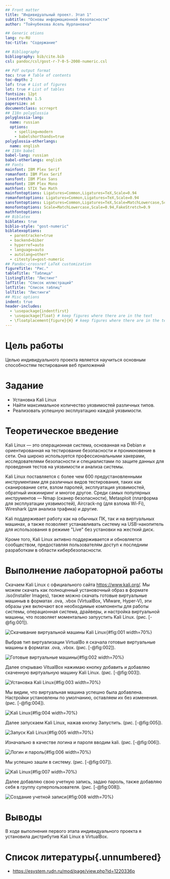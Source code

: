 ```yaml
---
## Front matter
title: "Индивидуальный проект. Этап 1"
subtitle: "Основы информационной безопасности"
author: "Тойчубекова Асель Нурлановна"

## Generic otions
lang: ru-RU
toc-title: "Содержание"

## Bibliography
bibliography: bib/cite.bib
csl: pandoc/csl/gost-r-7-0-5-2008-numeric.csl

## Pdf output format
toc: true # Table of contents
toc-depth: 2
lof: true # List of figures
lot: true # List of tables
fontsize: 12pt
linestretch: 1.5
papersize: a4
documentclass: scrreprt
## I18n polyglossia
polyglossia-lang:
  name: russian
  options:
	- spelling=modern
	- babelshorthands=true
polyglossia-otherlangs:
  name: english
## I18n babel
babel-lang: russian
babel-otherlangs: english
## Fonts
mainfont: IBM Plex Serif
romanfont: IBM Plex Serif
sansfont: IBM Plex Sans
monofont: IBM Plex Mono
mathfont: STIX Two Math
mainfontoptions: Ligatures=Common,Ligatures=TeX,Scale=0.94
romanfontoptions: Ligatures=Common,Ligatures=TeX,Scale=0.94
sansfontoptions: Ligatures=Common,Ligatures=TeX,Scale=MatchLowercase,Scale=0.94
monofontoptions: Scale=MatchLowercase,Scale=0.94,FakeStretch=0.9
mathfontoptions:
## Biblatex
biblatex: true
biblio-style: "gost-numeric"
biblatexoptions:
  - parentracker=true
  - backend=biber
  - hyperref=auto
  - language=auto
  - autolang=other*
  - citestyle=gost-numeric
## Pandoc-crossref LaTeX customization
figureTitle: "Рис."
tableTitle: "Таблица"
listingTitle: "Листинг"
lofTitle: "Список иллюстраций"
lotTitle: "Список таблиц"
lolTitle: "Листинги"
## Misc options
indent: true
header-includes:
  - \usepackage{indentfirst}
  - \usepackage{float} # keep figures where there are in the text
  - \floatplacement{figure}{H} # keep figures where there are in the text
---
```


# Цель работы

Целью индивидуального проекта является научиться основным способностям тестирования веб приложений

# Задание

- Установка Kali Linux
- Найти максимальное количество уязвимостей различных типов.
- Реализовать успешную эксплуатацию каждой уязвимости.

# Теоретическое введение

Kali Linux — это операционная система, основанная на Debian и ориентированная на тестирование безопасности и проникновение в сети. Она широко используется профессиональными хакерами, исследователями безопасности и специалистами по защите данных для проведения тестов на уязвимости и анализа системы.

Kali Linux поставляется с более чем 600 предустановленными инструментами для различных видов тестирования, таких как сканирование сети, взлом паролей, эксплуатация уязвимостей, обратный инжиниринг и многое другое. Среди самых популярных инструментов — Nmap (сканер безопасности), Metasploit (платформа для эксплуатации уязвимостей), Aircrack-ng (для взлома Wi-Fi), Wireshark (для анализа трафика) и другие.

Kali поддерживает работу как на обычных ПК, так и на виртуальных машинах, а также позволяет устанавливать систему на USB-накопитель для использования в режиме "Live" без установки на жесткий диск.

Кроме того, Kali Linux активно поддерживается и обновляется сообществом, предоставляя пользователям доступ к последним разработкам в области кибербезопасности.
 
# Выполнение лабораторной работы

Скачаем Kali Linux с официального сайта https://www.kali.org/. Мы можем скачать как полноценный установочный образ в формате .iso(Installer Images), также можно скачать готовые виртуальные машиныв в форматах .ova, .vbox (VirtualBox, VMware, Hyper-V), эти образы уже включают все необходимые компоненты для работы системы, операционная система, драйверы, и настройка виртуальной машины, что позволяет моментально запуустить Kali Linux. (рис. [-@fig:001]).

![Скачивание виртуальной машины Kali Linux](image/1.png){#fig:001 width=70%}

Выбрав тип виртуализации VirtualBo я скачала готовые виртуальные машины в форматах .ova, .vbox. (рис. [-@fig:002]).

![Готовые виртуальные машины](image/2.png){#fig:002 width=70%}

Далее открываю VitualBox нажимаю кнопку добавить и добавляю скаченную виртуальную машину Kali Linux. (рис. [-@fig:003]).

![Установка Kali Linux](image/3.png){#fig:003 width=70%}

Мы видим, что виртуальная машина успешно была добавлена. Настройки установлены по умолчанию, оставляем их без изменения. (рис. [-@fig:004]).

![Kali Linux](image/4.png){#fig:004 width=70%}

Далее запускаем Kali Linux, нажав кнопку Запустить. (рис. [-@fig:005]).

![Запуск Kali Linux](image/5.png){#fig:005 width=70%}

Изначально в качестве логина и пароля вводим kali. (рис. [-@fig:006]).

![Логин и пароль](image/6.png){#fig:006 width=70%}

Мы успешно зашли в систему. (рис. [-@fig:007]).

![Kali Linux](image/7.png){#fig:007 width=70%}

Далее добавляю свою учетную запись, задаю пароль, также добавляю себя в группу суперпользователя. (рис. [-@fig:008]).

![Создание учетной записи](image/8.png){#fig:008 width=70%}

# Выводы

В ходе выполнения первого этапа индивидуального проекта я установила дистрибутив Kali Linux в VirtualBox.

# Список литературы{.unnumbered}

- https://esystem.rudn.ru/mod/page/view.php?id=1220336p
